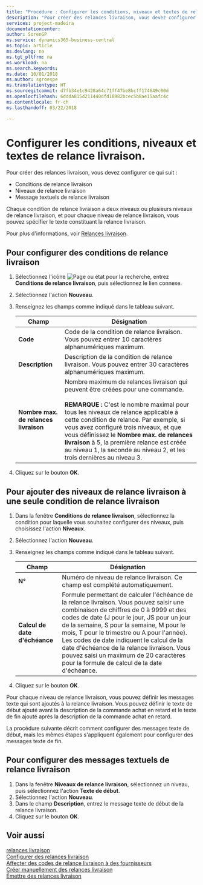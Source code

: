 ```yaml
---
title: "Procédure : Configurer les conditions, niveaux et textes de relance livraison."
description: "Pour créer des relances livraison, vous devez configurer des conditions de relance livraison, des niveaux de relance livraison et des textes de relance livraison. messages"
services: project-madeira
documentationcenter: 
author: SorenGP
ms.service: dynamics365-business-central
ms.topic: article
ms.devlang: na
ms.tgt_pltfrm: na
ms.workload: na
ms.search.keywords: 
ms.date: 10/01/2018
ms.author: sgroespe
ms.translationtype: HT
ms.sourcegitcommit: d7fb34e1c9428a64c71ff47be8bcff174649c00d
ms.openlocfilehash: 6ddda815d211440dfd18982bcec5b8ae15aafc4c
ms.contentlocale: fr-ch
ms.lasthandoff: 03/22/2018

---
```

# <a name="set-up-delivery-reminder-terms-levels-and-text"></a>Configurer les conditions, niveaux et textes de relance livraison.
Pour créer des relances livraison, vous devez configurer ce qui suit :  

- Conditions de relance livraison  
- Niveaux de relance livraison  
- Message textuels de relance livraison  

Chaque condition de relance livraison a deux niveaux ou plusieurs niveaux de relance livraison, et pour chaque niveau de relance livraison, vous pouvez spécifier le texte constituant la relance livraison.  

Pour plus d'informations, voir [Relances livraison](delivery-reminders.md).  

## <a name="to-set-up-delivery-reminder-terms"></a>Pour configurer des conditions de relance livraison  

1.  Sélectionnez l'icône ![Page ou état pour la recherche](../../media/ui-search/search_small.png "Page ou état pour la recherche"), entrez **Conditions de relance livraison**, puis sélectionnez le lien connexe.  
2.  Sélectionnez l'action **Nouveau**.  
3.  Renseignez les champs comme indiqué dans le tableau suivant.  

    |Champ|Désignation|  
    |---------------------------------|---------------------------------------|  
    |**Code**|Code de la condition de relance livraison. Vous pouvez entrer 10 caractères alphanumériques maximum.|  
    |**Description**|Description de la condition de relance livraison. Vous pouvez entrer 30 caractères alphanumériques maximum.|  
    |**Nombre max. de relances livraison**|Nombre maximum de relances livraison qui peuvent être créées pour une commande.<br /><br /> **REMARQUE :** C'est le nombre maximal pour tous les niveaux de relance applicable à cette condition de relance. Par exemple, si vous avez configuré trois niveaux, et que vous définissez le **Nombre max. de relances livraison** à 5, la première relance est créée au niveau 1, la seconde au niveau 2, et les trois dernières au niveau 3.|  

4.  Cliquez sur le bouton **OK**.  

## <a name="to-add-delivery-reminder-levels-to-a-delivery-reminder-term"></a>Pour ajouter des niveaux de relance livraison à une seule condition de relance livraison  

1.  Dans la fenêtre **Conditions de relance livraison**, sélectionnez la condition pour laquelle vous souhaitez configurer des niveaux, puis choisissez l'action **Niveaux**.  
2.  Sélectionnez l'action **Nouveau**.  
3.  Renseignez les champs comme indiqué dans le tableau suivant.  

    |Champ|Désignation|  
    |---------------------------------|---------------------------------------|  
    |**N°**|Numéro de niveau de relance livraison. Ce champ est complété automatiquement.|  
    |**Calcul de date d'échéance**|Formule permettant de calculer l'échéance de la relance livraison. Vous pouvez saisir une combinaison de chiffres de 0 à 9999 et des codes de date (J pour le jour, JS pour un jour de la semaine, S pour la semaine, M pour le mois, T pour le trimestre ou A pour l'année). Les codes de date indiquent le calcul de la date d'échéance de la relance livraison. Vous pouvez saisi un maximum de 20 caractères pour la formule de calcul de la date d'échéance.|  

4.  Cliquez sur le bouton **OK**.  

Pour chaque niveau de relance livraison, vous pouvez définir les messages texte qui sont ajoutés à la relance livraison. Vous pouvez définir le texte de début ajouté avant la description de la commande achat en retard et le texte de fin ajouté après la description de la commande achat en retard.  

La procédure suivante décrit comment configurer des messages texte de début, mais les mêmes étapes s'appliquent également pour configurer des messages texte de fin.  

## <a name="to-set-up-delivery-reminder-text-messages"></a>Pour configurer des messages textuels de relance livraison  

1.  Dans la fenêtre **Niveaux de relance livraison**, sélectionnez un niveau, puis sélectionnez l'action **Texte de début**.  
2.  Sélectionnez l'action **Nouveau**.  
3.  Dans le champ **Description**, entrez le message texte de début de la relance livraison.  
4.  Cliquez sur le bouton **OK**.  

## <a name="see-also"></a>Voir aussi  
 [relances livraison](delivery-reminders.md)   
 [Configurer des relances livraison](how-to-set-up-delivery-reminders.md)   
 [Affecter des codes de relance livraison à des fournisseurs](how-to-assign-delivery-reminder-codes-to-vendors.md)   
 [Créer manuellement des relances livraison](how-to-create-delivery-reminders-manually.md)   
 [Émettre des relances livraison](how-to-issue-delivery-reminders.md)

